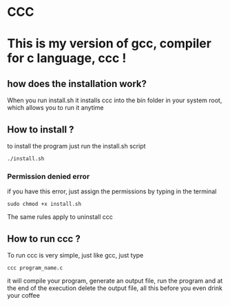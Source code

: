 # CCC 
# This is my version of gcc, compiler for c language, ccc !

## how does the installation work?
When you run install.sh it installs ccc into the bin folder in your system root, which allows you to run it anytime

## How to install ?
to install the program just run the install.sh script

```bash
./install.sh
```

### Permission denied error
if you have this error, just assign the permissions by typing in the terminal

```shell script
sudo chmod +x install.sh
```

The same rules apply to uninstall ccc


## How to run ccc ?
To run ccc is very simple, just like gcc, just type 

```shell
ccc program_name.c
```

it will compile your program, generate an output file, run the program and at the end of the execution delete the output file, all this before you even drink your coffee
